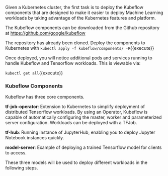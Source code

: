 Given a Kubernetes cluster, the first task is to deploy the Kubeflow components that are designed to make it easier to deploy Machine Learning workloads by taking advantage of the Kubernetes features and platform.

The Kubeflow components can be downloaded from the Github repository at https://github.com/google/kubeflow

The repository has already been cloned. Deploy the components to Kubernetes with `kubectl apply -f kubeflow/components/ -R`{{execute}}

Once deployed, you will notice additional pods and services running to handle Kubeflow and Tensorflow workloads. This is viewable via:

`kubectl get all`{{execute}}

### Kubeflow Components

Kubeflow has three core components.

__tf-job-operator__: Extension to Kubernetes to simplify deployment of distributed Tensorflow workloads. By using an Operator, Kubeflow is capable of automatically configuring the master, worker and parameterized server configuration. Workloads can be deployed with a TFJob.

__tf-hub__: Running instance of JupyterHub, enabling you to deploy Jupyter Notebook instances quickly.

__model-server__: Example of deploying a trained Tensorflow model for clients to access.

These three models will be used to deploy different workloads in the following steps.
